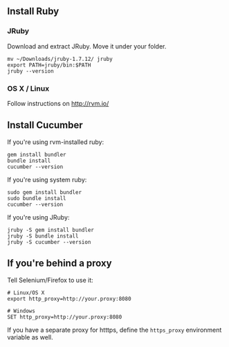 ## Install Ruby

### JRuby

Download and extract JRuby.
Move it under your folder.

    mv ~/Downloads/jruby-1.7.12/ jruby
    export PATH=jruby/bin:$PATH
    jruby --version

### OS X / Linux

Follow instructions on http://rvm.io/

## Install Cucumber

If you're using rvm-installed ruby:

    gem install bundler
    bundle install
    cucumber --version

If you're using system ruby:

    sudo gem install bundler
    sudo bundle install
    cucumber --version

If you're using JRuby:

    jruby -S gem install bundler
    jruby -S bundle install
    jruby -S cucumber --version

## If you're behind a proxy

Tell Selenium/Firefox to use it:

    # Linux/OS X
    export http_proxy=http://your.proxy:8080

    # Windows
    SET http_proxy=http://your.proxy:8080

If you have a separate proxy for htttps, define
the `https_proxy` environment variable as well.
